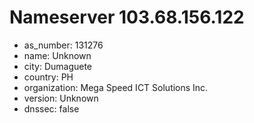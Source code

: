 # Nameserver 103.68.156.122

* as_number: 131276
* name: Unknown
* city: Dumaguete
* country: PH
* organization: Mega Speed ICT Solutions Inc.
* version: Unknown
* dnssec: false
